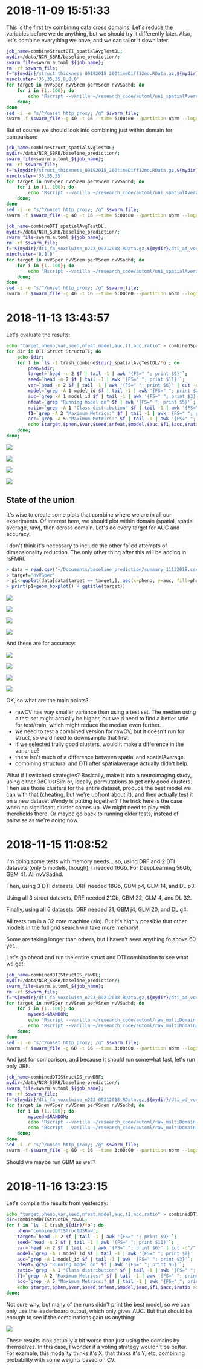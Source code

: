 # 2018-11-09 15:51:33

This is the first try combining data cross domains. Let's reduce the variables before we do anything, but we should try it differently later. Also, let's combine everything we have, and we can tailor it down later.

```bash
job_name=combineStructDTI_spatialAvgTestDL;
mydir=/data/NCR_SBRB/baseline_prediction/;
swarm_file=swarm.automl_${job_name};
rm -rf $swarm_file;
f="${mydir}/struct_thickness_09192018_260timeDiff12mo.RData.gz,${mydir}/struct_area_09192018_260timeDiff12mo.RData.gz,${mydir}/struct_volume_09192018_260timeDiff12mo.RData.gz,${mydir}/dti_fa_voxelwise_n223_09212018.RData.gz,${mydir}/dti_ad_voxelwise_n223_09212018.RData.gz,${mydir}/dti_rd_voxelwise_n223_09212018.RData.gz";
mincluster='35,35,35,8,8,8'
for target in nvVSper nvVSrem perVSrem nvVSadhd; do
    for i in {1..100}; do
        echo "Rscript --vanilla ~/research_code/automl/uni_spatialAverage_multiDomain_test_autoValidation_DL.R $f ${mydir}/long_clin_0918.csv ${target} ${mydir}/models_spatial_across_DL/${USER} $RANDOM $mincluster" >> $swarm_file;
    done;
done
sed -i -e "s/^/unset http_proxy; /g" $swarm_file;
swarm -f $swarm_file -g 40 -t 16 --time 6:00:00 --partition norm --logdir trash_${job_name} --job-name ${job_name} -m R,afni --gres=lscratch:10 2> swarm_wait_${USER};
```

But of course we should look into combining just within domain for comparison:

```bash
job_name=combineStruct_spatialAvgTestDL;
mydir=/data/NCR_SBRB/baseline_prediction/;
swarm_file=swarm.automl_${job_name};
rm -rf $swarm_file;
f="${mydir}/struct_thickness_09192018_260timeDiff12mo.RData.gz,${mydir}/struct_area_09192018_260timeDiff12mo.RData.gz,${mydir}/struct_volume_09192018_260timeDiff12mo.RData.gz";
mincluster='35,35,35'
for target in nvVSper nvVSrem perVSrem nvVSadhd; do
    for i in {1..100}; do
        echo "Rscript --vanilla ~/research_code/automl/uni_spatialAverage_multiDomain_test_autoValidation_DL.R $f ${mydir}/long_clin_0918.csv ${target} ${mydir}/models_spatial_across_DL/${USER} $RANDOM $mincluster" >> $swarm_file;
    done;
done
sed -i -e "s/^/unset http_proxy; /g" $swarm_file;
swarm -f $swarm_file -g 40 -t 16 --time 6:00:00 --partition norm --logdir trash_${job_name} --job-name ${job_name} -m R,afni --gres=lscratch:10 2> swarm_wait_${USER};
```

```bash
job_name=combineDTI_spatialAvgTestDL;
mydir=/data/NCR_SBRB/baseline_prediction/;
swarm_file=swarm.automl_${job_name};
rm -rf $swarm_file;
f="${mydir}/dti_fa_voxelwise_n223_09212018.RData.gz,${mydir}/dti_ad_voxelwise_n223_09212018.RData.gz,${mydir}/dti_rd_voxelwise_n223_09212018.RData.gz";
mincluster='8,8,8'
for target in nvVSper nvVSrem perVSrem nvVSadhd; do
    for i in {1..100}; do
        echo "Rscript --vanilla ~/research_code/automl/uni_spatialAverage_multiDomain_test_autoValidation_DL.R $f ${mydir}/long_clin_0918.csv ${target} ${mydir}/models_spatial_across_DL/${USER} $RANDOM $mincluster" >> $swarm_file;
    done;
done
sed -i -e "s/^/unset http_proxy; /g" $swarm_file;
swarm -f $swarm_file -g 40 -t 16 --time 6:00:00 --partition norm --logdir trash_${job_name} --job-name ${job_name} -m R,afni --gres=lscratch:10 2> swarm_wait_${USER};
```

# 2018-11-13 13:43:57

Let's evaluate the results:

```bash
echo "target,pheno,var,seed,nfeat,model,auc,f1,acc,ratio" > combinedSpatialAverageTest_summary.csv;
for dir in DTI Struct StructDTI; do
    echo $dir;
    for f in `ls -1 trash_combine${dir}_spatialAvgTestDL/*o`; do
        phen=$dir;
        target=`head -n 2 $f | tail -1 | awk '{FS=" "; print $9}'`;
        seed=`head -n 2 $f | tail -1 | awk '{FS=" "; print $11}'`;
        var=`head -n 2 $f | tail -1 | awk '{FS=" "; print $6}' | cut -d"/" -f 4 | sed -e "s/\.R//g"`;
        model=`grep -A 1 model_id $f | tail -1 | awk '{FS=" "; print $2}' | cut -d"_" -f 1`;
        auc=`grep -A 1 model_id $f | tail -1 | awk '{FS=" "; print $3}'`;
        nfeat=`grep "Running model on" $f | awk '{FS=" "; print $5}'`;
        ratio=`grep -A 1 "Class distribution" $f | tail -1 | awk '{FS=" "; {for (i=2; i<=NF; i++) printf $i ";"}}'`;
        f1=`grep -A 2 "Maximum Metrics:" $f | tail -1 | awk '{FS=" "; print $5}'`;
        acc=`grep -A 5 "Maximum Metrics:" $f | tail -1 | awk '{FS=" "; print $5}'`;
        echo $target,$phen,$var,$seed,$nfeat,$model,$auc,$f1,$acc,$ratio >> combinedSpatialAverageTest_summary.csv;
    done;
done;
```

![](2018-11-13-14-04-54.png)

![](2018-11-13-14-05-19.png)

![](2018-11-13-14-06-01.png)

![](2018-11-13-14-07-07.png)

## State of the union

It's wise to create some plots that combine where we are in all our experiments.
Of interest here, we should plot within domain (spatial, spatial average, raw),
then across domain. Let's do every target for AUC and accuracy.

I don't think it's necessary to include the other failed attempts of
dimensionality reduction. The only other thing after this will be adding in
rsFMRI.

```r
> data = read.csv('~/Documents/baseline_prediction/summary_11132018.csv')
> target='nvVSper'
> p1<-ggplot(data[data$target == target,], aes(x=pheno, y=auc, fill=pheno))
> print(p1+geom_boxplot() + ggtitle(target))
```

![](2018-11-13-15-12-21.png)

![](2018-11-13-15-13-10.png)

![](2018-11-13-15-13-40.png)

![](2018-11-13-15-14-24.png)

And these are for accuracy:

![](2018-11-13-15-17-19.png)

![](2018-11-13-15-18-24.png)

![](2018-11-13-15-19-10.png)

![](2018-11-13-15-19-42.png)

OK, so what are the main points?

 * rawCV has way smaller variance than using a test set. The median using a test
   set might actually be higher, but we'd need to find a better ratio for
   test/train, which might reduce the median even further.
 * we need to test a combined version for rawCV, but it doesn't run for struct,
   so we'd need to downsample that first.
 * if we selected trully good clusters, would it make a difference in the variance?
 * there isn't much of a difference between spatial and spatialAverage.
 * combining structural and DTI after spatialaverage actually didn't help. 

What if I switched strategies? Basically, make it into a neuroimaging study,
using either 3dClustSim or, ideally, permutations to get only good clusters.
Then use those clusters for the entire dataset, produce the best model we can
with that (cheating, but we're upfront about it), and then actually test it on a
new dataset Wendy is putting together? The trick here is the case when no
significant cluster comes up. We might need to play with thereholds there. Or
maybe go back to running older tests, instead of pairwise as we're doing now.

# 2018-11-15 11:08:52

I'm doing some tests with memory needs... so, using DRF and 2 DTI datasets (only 5 models, though), I needed 16Gb. For DeepLearning 56Gb, GBM 41. All nvVSadhd.

Then, using 3 DTI datasets, DRF needed 18Gb, GBM p4, GLM 14, and DL p3.

Using all 3 struct datasets, DRF needed 21Gb, GBM 32, GLM 4, and DL 32.

Finally, using all 6 datasets, DRF needed 31, GBM j4, GLM 20, and DL g4.

All tests run in a 32 core machine (sin). But it's highly possible that other models in the full grid search will take more memory!

Some are taking longer than others, but I haven't seen anything fo above 60 yet...

Let's go ahead and run the entire struct and DTI combination to see what we get:

```bash
job_name=combinedDTIStructDS_rawDL;
mydir=/data/NCR_SBRB/baseline_prediction/;
swarm_file=swarm.automl_${job_name};
rm -rf $swarm_file;
f="${mydir}/dti_fa_voxelwise_n223_09212018.RData.gz,${mydir}/dti_ad_voxelwise_n223_09212018.RData.gz,${mydir}/dti_rd_voxelwise_n223_09212018.RData.gz,${mydir}/struct_area_11142018_260timeDiff12mo.RData.gz,${mydir}/struct_volume_11142018_260timeDiff12mo.RData.gz,${mydir}/struct_thickness_11142018_260timeDiff12mo.RData.gz";
for target in nvVSper nvVSrem perVSrem nvVSadhd; do
    for i in {1..100}; do
        myseed=$RANDOM;
        echo "Rscript --vanilla ~/research_code/automl/raw_multiDomain_autoValidation_oneAlgo.R $f ${mydir}/long_clin_0918.csv ${target} ${mydir}/models_raw_within_DL/${USER}  $myseed DeepLearning" >> $swarm_file;
        echo "Rscript --vanilla ~/research_code/automl/raw_multiDomain_autoValidation_oneAlgo.R $f ${mydir}/long_clin_0918.csv ${target} ${mydir}/models_raw_within_DL/${USER}  -$myseed DeepLearning" >> $swarm_file;
    done;
done
sed -i -e "s/^/unset http_proxy; /g" $swarm_file;
swarm -f $swarm_file -g 60 -t 16 --time 3:00:00 --partition norm --logdir trash_${job_name} --job-name ${job_name} -m R --gres=lscratch:10;
```

And just for comparison, and because it should run somewhat fast, let's run only DRF:

```bash
job_name=combinedDTIStructDS_rawDRF;
mydir=/data/NCR_SBRB/baseline_prediction/;
swarm_file=swarm.automl_${job_name};
rm -rf $swarm_file;
f="${mydir}/dti_fa_voxelwise_n223_09212018.RData.gz,${mydir}/dti_ad_voxelwise_n223_09212018.RData.gz,${mydir}/dti_rd_voxelwise_n223_09212018.RData.gz,${mydir}/struct_area_11142018_260timeDiff12mo.RData.gz,${mydir}/struct_volume_11142018_260timeDiff12mo.RData.gz,${mydir}/struct_thickness_11142018_260timeDiff12mo.RData.gz";
for target in nvVSper nvVSrem perVSrem nvVSadhd; do
    for i in {1..100}; do
        myseed=$RANDOM;
        echo "Rscript --vanilla ~/research_code/automl/raw_multiDomain_autoValidation_oneAlgo.R $f ${mydir}/long_clin_0918.csv ${target} ${mydir}/models_raw_within_DL/${USER}  $myseed DRF" >> $swarm_file;
        echo "Rscript --vanilla ~/research_code/automl/raw_multiDomain_autoValidation_oneAlgo.R $f ${mydir}/long_clin_0918.csv ${target} ${mydir}/models_raw_within_DL/${USER}  -$myseed DRF" >> $swarm_file;
    done;
done
sed -i -e "s/^/unset http_proxy; /g" $swarm_file;
swarm -f $swarm_file -g 60 -t 16 --time 3:00:00 --partition norm --logdir trash_${job_name} --job-name ${job_name} -m R --gres=lscratch:10;
```

Should we maybe run GBM as well?

# 2018-11-16 13:23:15

Let's compile the results from yesterday:

```bash
echo "target,pheno,var,seed,nfeat,model,auc,f1,acc,ratio" > combinedDTIStructDSRawDL_summary.csv;
dir=combinedDTIStructDS_rawDL;
for f in `ls -1 trash_${dir}/*o`; do
    phen='combinedDTIStructDSRaw';
    target=`head -n 2 $f | tail -1 | awk '{FS=" "; print $9}'`;
    seed=`head -n 2 $f | tail -1 | awk '{FS=" "; print $11}'`;
    var=`head -n 2 $f | tail -1 | awk '{FS=" "; print $6}' | cut -d"/" -f 4 | sed -e "s/\.R//g"`;
    model=`grep -A 1 model_id $f | tail -1 | awk '{FS=" "; print $2}' | cut -d"_" -f 1`;
    auc=`grep -A 1 model_id $f | tail -1 | awk '{FS=" "; print $3}'`;
    nfeat=`grep "Running model on" $f | awk '{FS=" "; print $5}'`;
    ratio=`grep -A 1 "Class distribution" $f | tail -1 | awk '{FS=" "; {for (i=2; i<=NF; i++) printf $i ";"}}'`;
    f1=`grep -A 2 "Maximum Metrics:" $f | tail -1 | awk '{FS=" "; print $5}'`;
    acc=`grep -A 5 "Maximum Metrics:" $f | tail -1 | awk '{FS=" "; print $5}'`;
    echo $target,$phen,$var,$seed,$nfeat,$model,$auc,$f1,$acc,$ratio >> combinedDTIStructDSRawDL_summary.csv;
done;
```

Not sure why, but many of the runs didn't print the best model, so we can only
use the leaderboard output, which only gives AUC. But that should be enough to
see if the ocmbinations gain us anything:

![](2018-11-16-13-37-38.png)

These results look actually a bit worse than just using the domains by
themselves. In this case, I wonder if a voting strategy wouldn't be better. For
example, this modality thinks it's X, that thinks it's Y, etc, combining
probability with some weights based on CV.